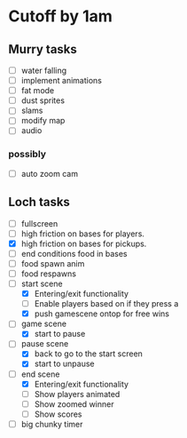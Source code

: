 

# Cutoff by 1am


## Murry tasks

- [ ] water falling
- [ ] implement animations
- [ ] fat mode
- [ ] dust sprites
- [ ] slams
- [ ] modify map
- [ ] audio

### possibly

- [ ] auto zoom cam

## Loch tasks

- [ ] fullscreen
- [ ] high friction on bases for players.
- [x] high friction on bases for pickups.
- [ ] end conditions food in bases
- [ ] food spawn anim
- [ ] food respawns
- [ ] start scene
  - [x] Entering/exit functionality
  - [ ] Enable players based on if they press a
  - [x] push gamescene ontop for free wins
- [ ] game scene
  - [x] start to pause
- [ ] pause scene
  - [x] back to go to the start screen
  - [x] start to unpause
- [ ] end scene
  - [x] Entering/exit functionality
  - [ ] Show players animated
  - [ ] Show zoomed winner
  - [ ] Show scores
- [ ] big chunky timer
